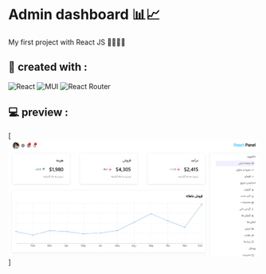 # Admin dashboard 📊📈
My first project with React JS 👨‍🎓👨‍💻
<br>




<h2>🔧 created with : </h2>

<p align="center">
  
  ![React](https://img.shields.io/badge/react-%2320232a.svg?style=for-the-badge&logo=react&logoColor=%2361DAFB)
  ![MUI](https://img.shields.io/badge/MUI-%230081CB.svg?style=for-the-badge&logo=mui&logoColor=white)
  ![React Router](https://img.shields.io/badge/React_Router-CA4245?style=for-the-badge&logo=react-router&logoColor=white)
  
  
</p>


## 💻 preview :

[![shopping link](https://github.com/parsa-vesali/React-cms/blob/main/panel.png?raw=true)]
